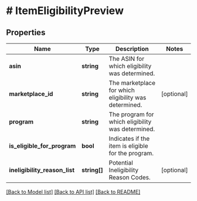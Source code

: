 # # ItemEligibilityPreview

## Properties

Name | Type | Description | Notes
------------ | ------------- | ------------- | -------------
**asin** | **string** | The ASIN for which eligibility was determined. |
**marketplace_id** | **string** | The marketplace for which eligibility was determined. | [optional]
**program** | **string** | The program for which eligibility was determined. |
**is_eligible_for_program** | **bool** | Indicates if the item is eligible for the program. |
**ineligibility_reason_list** | **string[]** | Potential Ineligibility Reason Codes. | [optional]

[[Back to Model list]](../../README.md#models) [[Back to API list]](../../README.md#endpoints) [[Back to README]](../../README.md)
